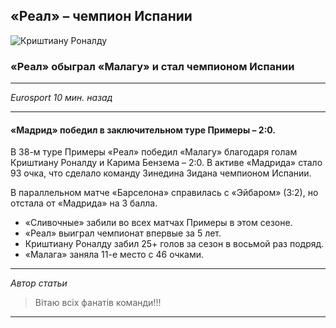 ## «Реал» – чемпион Испании

![Криштиану Роналду](http://i.eurosport.com/2017/05/21/2088505-43765310-2560-1440.jpg?w=1350)

### «Реал» обыграл «Малагу» и стал чемпионом Испании
---
*Eurosport 10 мин. назад*

---

#### «Мадрид» победил в заключительном туре Примеры – 2:0.
В 38-м туре Примеры «Реал» победил «Малагу» благодаря голам Криштиану Роналду и Карима Бензема – 2:0. В активе «Мадрида» стало 93 очка, что сделало команду Зинедина Зидана чемпионом Испании.

В параллельном матче «Барселона» справилась с «Эйбаром» (3:2), но отстала от «Мадрида» на 3 балла.

* «Сливочные» забили во всех матчах Примеры в этом сезоне.
* «Реал» выиграл чемпионат впервые за 5 лет.
* Криштиану Роналду забил 25+ голов за сезон в восьмой раз подряд.
* «Малага» заняла 11-е место с 46 очками.
---
*Автор статьи*
> Вітаю всіх фанатів команди!!!

---